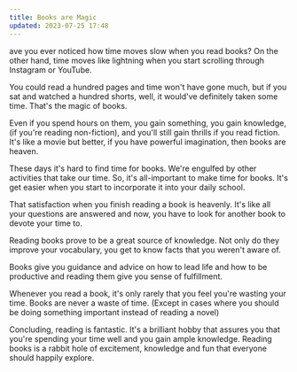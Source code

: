 ```yaml
---
title: Books are Magic
updated: 2023-07-25 17:48
---
```


ave you ever noticed how time moves slow when you read books? On the other hand, time moves like lightning when you start scrolling through Instagram or YouTube.

You could read a hundred pages and time won't have gone much, but if you sat and watched a hundred shorts, well, it would've definitely taken some time. That's the magic of books.

Even if you spend hours on them, you gain something, you gain knowledge, (if you're reading non-fiction), and you'll still gain thrills if you read fiction. It's like a movie but better, if you have powerful imagination, then books are heaven.

These days it's hard to find time for books. We're engulfed by other activities that take our time. So, it's all-important to make time for books. It's get easier when you start to incorporate it into your daily school.

That satisfaction when you finish reading a book is heavenly. It's like all your questions are answered and now, you have to look for another book to devote your time to.

Reading books prove to be a great source of knowledge. Not only do they improve your vocabulary, you get to know facts that you weren't aware of.

Books give you guidance and advice on how to lead life and how to be productive and reading them give you sense of fulfillment.

Whenever you read a book, it's only rarely that you feel you're wasting your time. Books are never a waste of time. (Except in cases where you should be doing something important instead of reading a novel)

Concluding, reading is fantastic. It's a brilliant hobby that assures you that you're spending your time well and you gain ample knowledge. Reading books is a rabbit hole of excitement, knowledge and fun that everyone should happily explore.

